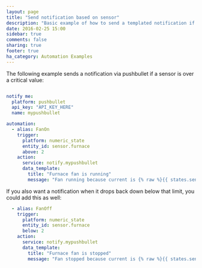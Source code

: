 ```yaml
---
layout: page
title: "Send notification based on sensor"
description: "Basic example of how to send a templated notification if a sensor is over a given threshold"
date: 2016-02-25 15:00
sidebar: true
comments: false
sharing: true
footer: true
ha_category: Automation Examples
---
```


The following example sends a notification via pushbullet if a sensor is over a critical value:

```yaml

notify me:
  platform: pushbullet
  api_key: "API_KEY_HERE"
  name: mypushbullet

automation:
  - alias: FanOn
    trigger:
      platform: numeric_state
      entity_id: sensor.furnace
      above: 2
    action:
      service: notify.mypushbullet
      data_template:
        title: "Furnace fan is running"
        message: "Fan running because current is {% raw %}{{ states.sensor.furnace.state }}{% endraw %} amps"
```

If you also want a notification when it drops back down below that limit, you could add this as well:

```yaml
  - alias: FanOff
    trigger:
      platform: numeric_state
      entity_id: sensor.furnace
      below: 2
    action:
      service: notify.mypushbullet
      data_template:
        title: "Furnace fan is stopped"
        message: "Fan stopped because current is {% raw %}{{ states.sensor.furnace.state }}{% endraw %} amps"
```
